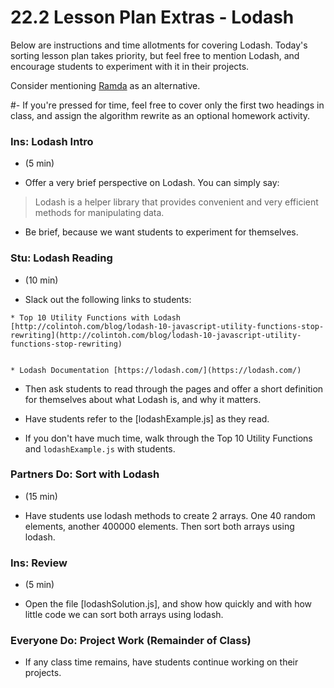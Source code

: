 # 22.2 Lesson Plan Extras - Lodash

Below are instructions and time allotments for covering Lodash. Today's sorting lesson plan takes priority, but feel free to mention Lodash, and encourage students to experiment with it in their projects.

Consider mentioning [Ramda](http://ramdajs.com/0.22.1/index.html) as an alternative.

#- If you're pressed for time, feel free to cover only the first two headings in class, and assign the algorithm rewrite as an optional homework activity.

### Ins: Lodash Intro

 - (5 min)

* Offer a very brief perspective on Lodash. You can simply say:

> Lodash is a helper library that provides convenient and very efficient methods for manipulating data.

- Be brief, because we want students to experiment for themselves.

### Stu: Lodash Reading

 - (10 min)

* Slack out the following links to students:

```
* Top 10 Utility Functions with Lodash [http://colintoh.com/blog/lodash-10-javascript-utility-functions-stop-rewriting](http://colintoh.com/blog/lodash-10-javascript-utility-functions-stop-rewriting)


* Lodash Documentation [https://lodash.com/](https://lodash.com/)
```

- Then ask students to read through the pages and offer a short definition for themselves about what Lodash is, and why it matters.

* Have students refer to the [lodashExample.js] as they read.

- If you don't have much time, walk through the Top 10 Utility Functions and `lodashExample.js` with students.

### Partners Do: Sort with Lodash

 - (15 min)

* Have students use lodash methods to create 2 arrays. One 40 random elements, another 400000 elements. Then sort both arrays using lodash.

### Ins: Review

 - (5 min)

* Open the file [lodashSolution.js], and show how quickly and with how little code we can sort both arrays using lodash.

### Everyone Do: Project Work (Remainder of Class)

- If any class time remains, have students continue working on their projects.

